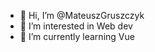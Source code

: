 - 👋 Hi, I’m @MateuszGruszczyk
- 👀 I’m interested in Web dev
- 🌱 I’m currently learning Vue

<!---
MateuszGruszczyk/MateuszGruszczyk is a ✨ special ✨ repository because its `README.md` (this file) appears on your GitHub profile.
You can click the Preview link to take a look at your changes.
--->
